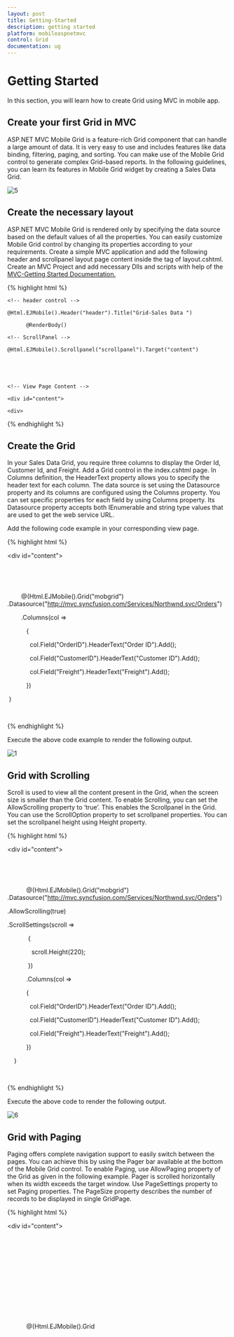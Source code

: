 ```yaml
---
layout: post
title: Getting-Started
description: getting started
platform: mobileaspnetmvc
control: Grid
documentation: ug
---
```


# Getting Started

In this section, you will learn how to create Grid using MVC in mobile app.

## Create your first Grid in MVC

ASP.NET MVC Mobile Grid is a feature-rich Grid component that can handle a large amount of data. It is very easy to use and includes features like data binding, filtering, paging, and sorting. You can make use of the Mobile Grid control to generate complex Grid-based reports. In the following guidelines, you can learn its features in Mobile Grid widget by creating a Sales Data Grid. 


![5](Getting-Started_images/Getting-Started_img1.png)

## Create the necessary layout 

ASP.NET MVC Mobile Grid is rendered only by specifying the data source based on the default values of all the properties. You can easily customize Mobile Grid control by changing its properties according to your requirements. Create a simple MVC application and add the following header and scrollpanel layout page content inside the <body> tag of layout.cshtml. Create an MVC Project and add necessary Dlls and scripts with help of the [MVC-Getting Started Documentation.](http://help.syncfusion.com/ug/js/default.htm)

{% highlight html %}

<!-- Layout Page Content -->

    <!-- header control -->

    @Html.EJMobile().Header("header").Title("Grid-Sales Data ")

          @RenderBody()

    <!-- ScrollPanel -->

    @Html.EJMobile().Scrollpanel("scrollpanel").Target("content")





    <!-- View Page Content -->

    <div id="content">

    <div>

{% endhighlight %}

## Create the Grid

In your Sales Data Grid, you require three columns to display the Order Id, Customer Id, and Freight.  Add a Grid control in the index.cshtml page. In Columns definition, the HeaderText property allows you to specify the header text for each column. The data source is set using the Datasource property and its columns are configured using the Columns property. You can set specific properties for each field by using Columns property. Its Datasource property accepts both IEnumerable and string type values that are used to get the web service URL.

Add the following code example in your corresponding view page.

{% highlight html %}

<div id="content">

    <div>

        <!--Mobile Grid control  -->

        @(Html.EJMobile().Grid<object>("mobgrid")
        .Datasource("http://mvc.syncfusion.com/Services/Northwnd.svc/Orders")

        .Columns(col =>

           {

             col.Field("OrderID").HeaderText("Order ID").Add();

             col.Field("CustomerID").HeaderText("Customer ID").Add();

             col.Field("Freight").HeaderText("Freight").Add();

           })

 )

    </div>

</div>

{% endhighlight %}

Execute the above code example to render the following output.


![1](Getting-Started_images/Getting-Started_img2.png)



## Grid with Scrolling

Scroll is used to view all the content present in the Grid, when the screen size is smaller than the Grid content. To enable Scrolling, you can set the AllowScrolling property to ‘true’. This enables the Scrollpanel in the Grid.  You can use the ScrollOption property to set scrollpanel properties. You can set the scrollpanel height using Height property.

{% highlight html %}

<div id="content">

    <div>

           <!--Mobile Grid control  -->

           @(Html.EJMobile().Grid<object>("mobgrid")
           .Datasource("http://mvc.syncfusion.com/Services/Northwnd.svc/Orders")

.AllowScrolling(true)

.ScrollSettings(scroll =>

            {

              scroll.Height(220);

            })

           .Columns(col =>

           {

             col.Field("OrderID").HeaderText("Order ID").Add();

             col.Field("CustomerID").HeaderText("Customer ID").Add();

             col.Field("Freight").HeaderText("Freight").Add();

           })

    )

    </div>

</div>

{% endhighlight %}

Execute the above code to render the following output.


![6](Getting-Started_images/Getting-Started_img3.png)



## Grid with Paging

Paging offers complete navigation support to easily switch between the pages. You can achieve this by using the Pager bar available at the bottom of the Mobile Grid control. To enable Paging, use AllowPaging property of the Grid as given in the following example. Pager is scrolled horizontally when its width exceeds the target window. Use PageSettings property to set Paging properties. The PageSize property describes the number of records to be displayed in single GridPage. 

{% highlight html %}

<div id="content">

    <div>

           <!--Mobile Grid control  -->

           @(Html.EJMobile().Grid<object>("mobgrid")
           .Datasource("http://mvc.syncfusion.com/Services/Northwnd.svc/Orders")

           .AllowScrolling(true)

           .ScrollSettings(scroll =>

            {

              scroll.Height(220);

            })

           .AllowPaging(true)

           .PageSettings(page => 
            {

             page.PageSize(10);

            })

           .Columns(col =>

            {	

             col.Field("OrderID").HeaderText("Order ID").Add();

             col.Field("CustomerID").HeaderText("Customer ID").Add();

             col.Field("Freight").HeaderText("Freight").Add();

            })

    )

    </div>

</div>

{% endhighlight %}

Execute the above code to render the following output.


![2](Getting-Started_images/Getting-Started_img4.png)


## Grid with Filtering

A Filter allows you to extract a subset of records that meet certain criteria. Filters are applied to one or more columns. To enable Filtering, you can use AllowFiltering property of the Grid.

Click the Filter icon in column header to make the Filtering textbox visible. Then enter searchcontent to filter your MobileGrid data.

{% highlight html %}

<div id="content">

    <div>

           <!--Mobile Grid control  -->

           @(Html.EJMobile().Grid<object>("mobgrid")
           .Datasource("http://mvc.syncfusion.com/Services/Northwnd.svc/Orders")

           .AllowScrolling(true)

           .ScrollSettings(scroll =>

            {

              scroll.Height(220);

            })

.AllowPaging(true)

           .PageSettings(page => 
            {

             page.PageSize(10);

            })
. AllowFiltering(true)

           .Columns(col =>

            {

             col.Field("OrderID").HeaderText("Order ID").Add();

             col.Field("CustomerID").HeaderText("Customer ID").Add();

             col.Field("Freight").HeaderText("Freight").Add();

            })

    )

    </div>

</div>

{% endhighlight %}


Note: The Filter query is a combination of value and symbols (“<, >, =, etc). For example, you can provide “<10255” in Order ID column. The numeric columns are filtered by using the symbols ‘<’, ‘>’, ‘=’, ‘<=’, ‘>=’, ‘!’ and the string columns are filtered by using the symbols “%” (for startswith and endswith) and “*” (contains). Also, you can use “&&” and OR operator to provide multiple conditions in single column.

Execute the above code, and then click the OrderID column header to render the following output.

![3](Getting-Started_images/Getting-Started_img6.png)


In the above output, it is clear that OrderIdFilter is selected and the OrderIdFilter column is filled with the value 10260.


![4](Getting-Started_images/Getting-Started_img7.png)


## Sortable Grid Columns

You can Sort column data either in ascending or descending order. To enable Sorting, you can use AllowSorting property of Grid and click the column header to sort the Grid columns. The down arrow indicates that the column is sorted in ascending order and up arrow indicates that the column is sorted in descending order. If there is no arrow, it means the sorting is cleared.

{% highlight html %}

<div id="content">

    <div>

           <!--Mobile Grid control  -->

           @(Html.EJMobile().Grid<object>("mobgrid")
           .Datasource("http://mvc.syncfusion.com/Services/Northwnd.svc/Orders")  
           .AllowScrolling(true)

           .ScrollSettings(scroll =>

            {

              scroll.Height(220);

            })

.AllowPaging(true)

           .PageSettings(page => 
            {

             page.PageSize(10);

            })
           . AllowFiltering(true) 
. AllowSorting(true)

           .Columns(col =>

            {

             col.Field("OrderID").HeaderText("Order ID").Add();

             col.Field("CustomerID").HeaderText("Customer ID").Add();

             col.Field("Freight").HeaderText("Freight").Add();

            })

    )

    </div>

</div>

{% endhighlight %}

![5](Getting-Started_images/Getting-Started_img8.png)





